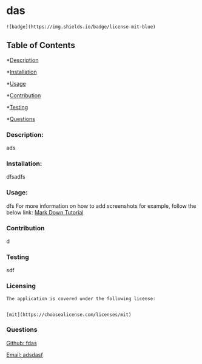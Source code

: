 # das

  
    ![badge](https://img.shields.io/badge/license-mit-blue)
    

  ## Table of Contents
  *[Description](#description)

  *[Installation](#installation)

  *[Usage](#usage)

  *[Contribution](#contribution)

  *[Testing](#testing)

  *[Questions](#questions)

  ### Description:
  ads

  ### Installation:
  dfsadfs

  ### Usage:
  dfs
  For more information on how to add screenshots for example, follow the below link:
  [Mark Down Tutorial](https://agea.github.io/tutorial.md/)

  ### Contribution
  d

  ### Testing 
  sdf

  ### Licensing
    
    The application is covered under the following license:
    
    
    [mit](https://choosealicense.com/licenses/mit)
    
    

  ### Questions
  [Github: fdas](https://github.com/fdas)

  [Email: adsdasf](mailto:adsdasf)
